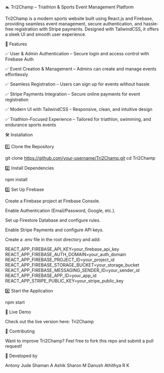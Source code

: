 🏊 Tri2Champ – Triathlon & Sports Event Management Platform

Tri2Champ is a modern sports website built using React.js and Firebase, providing seamless event management, secure authentication, and hassle-free registration with Stripe payments. Designed with TailwindCSS, it offers a sleek UI and smooth user experience.

🚀 Features

✅ User & Admin Authentication – Secure login and access control with Firebase Auth

✅ Event Creation & Management – Admins can create and manage events effortlessly

✅ Seamless Registration – Users can sign up for events without hassle

✅ Stripe Payments Integration – Secure online payments for event registration

✅ Modern UI with TailwindCSS – Responsive, clean, and intuitive design

✅ Triathlon-Focused Experience – Tailored for triathlon, swimming, and endurance sports events

🛠️ Installation

1️⃣ Clone the Repository

git clone https://github.com/your-username/Tri2Champ.git
cd Tri2Champ

2️⃣ Install Dependencies

npm install

3️⃣ Set Up Firebase

Create a Firebase project at Firebase Console.

Enable Authentication (Email/Password, Google, etc.).

Set up Firestore Database and configure rules.

Enable Stripe Payments and configure API keys.

Create a .env file in the root directory and add:

REACT_APP_FIREBASE_API_KEY=your_firebase_api_key
REACT_APP_FIREBASE_AUTH_DOMAIN=your_auth_domain
REACT_APP_FIREBASE_PROJECT_ID=your_project_id
REACT_APP_FIREBASE_STORAGE_BUCKET=your_storage_bucket
REACT_APP_FIREBASE_MESSAGING_SENDER_ID=your_sender_id
REACT_APP_FIREBASE_APP_ID=your_app_id
REACT_APP_STRIPE_PUBLIC_KEY=your_stripe_public_key

4️⃣ Start the Application

npm start

🌟 Live Demo

Check out the live version here: Tri2Champ

🙌 Contributing

Want to improve Tri2Champ? Feel free to fork this repo and submit a pull request!

👤 Developed by

Antony Jude Shaman A
Ashik Sharon M
Danush Athithya R K
